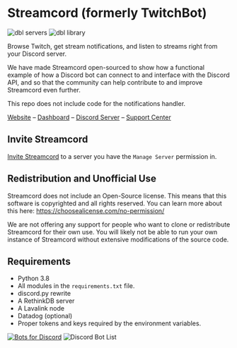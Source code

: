 # Streamcord (formerly TwitchBot)

![dbl servers](https://discordbots.org/api/widget/servers/375805687529209857.svg)
![dbl library](https://discordbots.org/api/widget/lib/375805687529209857.svg)

Browse Twitch, get stream notifications, and listen to streams right from your Discord server.

We have made Streamcord open-sourced to show how a functional example of how a Discord bot can connect to and interface with the Discord API, and so that the community can help contribute to and improve Streamcord even further.

This repo does not include code for the notifications handler.

[Website](https://streamcord.io/twitch/)
–
[Dashboard](https://dash.streamcord.io)
–
[Discord Server](https://discord.gg/UNYzJqV)
–
[Support Center](https://help.streamcord.io)

## Invite Streamcord

[Invite Streamcord](https://link.streamcord.io/invite)
to a server you have the `Manage Server` permission in.

## Redistribution and Unofficial Use

Streamcord does not include an Open-Source license. This means that this software is copyrighted and all rights reserved. You can learn more about this here: https://choosealicense.com/no-permission/

We are not offering any support for people who want to clone or redistribute Streamcord for their own use. You will likely not be able to run your own instance of Streamcord without extensive modifications of the source code.

## Requirements

 - Python 3.8
 - All modules in the `requirements.txt` file.
 - discord.py rewrite
 - A RethinkDB server
 - A Lavalink node
 - Datadog (optional)
 - Proper tokens and keys required by the environment variables.

[![Bots for Discord](https://botsfordiscord.com/api/bot/375805687529209857/widget?theme=dark)](https://botsfordiscord.com/bots/375805687529209857)
![Discord Bot List](https://discordbotlist.com/bots/375805687529209857/widget)
